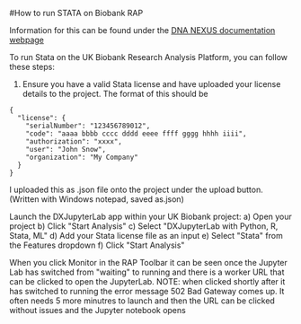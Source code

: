 #How to run STATA on Biobank RAP


Information for this can be found under the [DNA NEXUS documentation webpage](https://documentation.dnanexus.com/user/jupyter-notebooks/stata-in-dxjupyterlab)

To run Stata on the UK Biobank Research Analysis Platform, you can follow these steps:

1. Ensure you have a valid Stata license and have uploaded your license details to the project. The format of this should be

  
```
{
  "license": {
    "serialNumber": "123456789012",
    "code": "aaaa bbbb cccc dddd eeee ffff gggg hhhh iiii",
    "authorization": "xxxx",
    "user": "John Snow",
    "organization": "My Company"
  }
}
```
   
   I uploaded this as .json file onto the project under the upload button. (Written with Windows notepad, saved as.json)
   
Launch the DXJupyterLab app within your UK Biobank project:
a) Open your project
b) Click "Start Analysis"
c) Select "DXJupyterLab with Python, R, Stata, ML"
d) Add your Stata license file as an input
e) Select "Stata" from the Features dropdown
f) Click "Start Analysis"

When you click Monitor in the RAP Toolbar it can be seen once the Jupyter Lab has switched from "waiting" to running and there is a worker URL that can be clicked to open the JupyterLab. NOTE: when clicked shortly after it has switched to running the error message 502 Bad Gateway comes up. It often needs 5 more minutres to launch and then the URL can be clicked without issues and the Jupyter notebook opens
